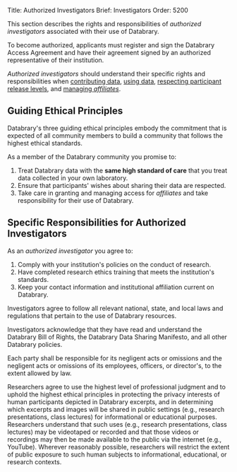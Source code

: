Title: Authorized Investigators
Brief: Investigators
Order: 5200

This section describes the rights and responsibilities of *authorized investigators* associated with their use of Databrary.

To become authorized, applicants must register and sign the Databrary Access Agreement and have their agreement signed by an authorized representative of their institution.

*Authorized investigators* should understand their specific rights and responsibilities when [contributing data](|filename|investigators/contributing.md), [using data](|filename|investigators/using-data.md), [respecting participant release levels](|filename|investigators/sharing-principles.md), and [managing *affiliates*](|filename|investigators/affiliates.md).

## Guiding Ethical Principles

Databrary's three guiding ethical principles embody the commitment that is expected of all community members to build a community that follows the highest ethical standards.

As a member of the Databrary community you promise to:

1. Treat Databrary data with the **same high standard of care** that you treat data collected in your own laboratory.
1. Ensure that participants' wishes about sharing their data are respected. 
1. Take care in granting and managing access for *affiliates* and take responsibility for their use of Databrary.

## Specific Responsibilities for Authorized Investigators

As an *authorized investigator* you agree to:

1. Comply with your institution's policies on the conduct of research.
1. Have completed research ethics training that meets the institution's standards.
1. Keep your contact information and institutional affiliation current on Databrary.

Investigators agree to follow all relevant national, state, and local laws and regulations that pertain to the use of Databrary resources.

Investigators acknowledge that they have read and understand the Databrary Bill of Rights, the Databrary Data Sharing Manifesto, and all other Databrary policies.

Each party shall be responsible for its negligent acts or omissions and the negligent acts or omissions of its employees, officers, or director's, to the extent allowed by law.

Researchers agree to use the highest level of professional judgment and to uphold the highest ethical principles in protecting the privacy interests of human participants depicted in Databrary excerpts, and in determining which excerpts and images will be shared in public settings (e.g., research presentations, class lectures) for informational or educational purposes. Researchers understand that such uses (e.g., research presentations, class lectures) may be videotaped or recorded and that those videos or recordings may then be made available to the public via the internet (e.g., YouTube).
Wherever reasonably possible, researchers will restrict the extent of public exposure to such human subjects to informational, educational, or research contexts.